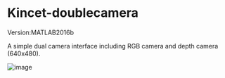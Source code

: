 # Kincet-doublecamera

Version:MATLAB2016b

A simple dual camera interface including RGB camera and depth camera (640x480).

![image](https://github.com/Konichanx/Kincet-doublecamera-UI/blob/master/f2dff9f1dd1e6285f3c444b2f34f339.png)
